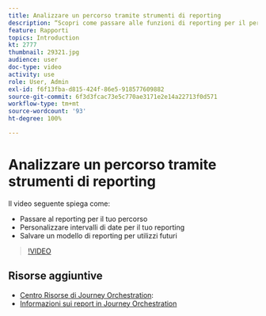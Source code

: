 ```yaml
---
title: Analizzare un percorso tramite strumenti di reporting
description: “Scopri come passare alle funzioni di reporting per il percorso, personalizzare gli intervalli di date per il rapporto e salvare un modello di la generazione dei rapporti da riutilizzare in un secondo tempo.”
feature: Rapporti
topics: Introduction
kt: 2777
thumbnail: 29321.jpg
audience: user
doc-type: video
activity: use
role: User, Admin
exl-id: f6f13fba-d815-424f-86e5-918577609882
source-git-commit: 6f3d3fcac73e5c770ae3171e2e14a22713f0d571
workflow-type: tm+mt
source-wordcount: '93'
ht-degree: 100%

---
```


# Analizzare un percorso tramite strumenti di reporting

Il video seguente spiega come:

* Passare al reporting per il tuo percorso
* Personalizzare intervalli di date per il tuo reporting
* Salvare un modello di reporting per utilizzi futuri

>[!VIDEO](https://video.tv.adobe.com/v/29321?quality=12)

## Risorse aggiuntive

* [Centro Risorse di Journey Orchestration](https://docs.adobe.com/content/help/it-IT/journeys/using/journey-orchestration-home.html):
* [Informazioni sui report in Journey Orchestration](https://docs.adobe.com/content/help/it-IT/journeys/using/journey-reports/about-journey-reports.translate.html)
